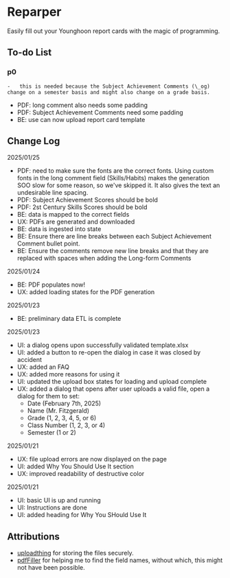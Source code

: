 # Reparper

Easily fill out your Younghoon report cards with the magic of programming.

## To-do List

### p0

    -   this is needed because the Subject Achievement Comments (\_og) change on a semester basis and might also change on a grade basis.

-   PDF: long comment also needs some padding
-   PDF: Subject Achievement Comments need some padding
-   BE: use can now upload report card template

## Change Log

2025/01/25

-   PDF: need to make sure the fonts are the correct fonts. Using custom fonts in the long comment field (Skills/Habits) makes the generation SOO slow for some reason, so we've skipped it. It also gives the text an undesirable line spacing.
-   PDF: Subject Achievement Scores should be bold
-   PDF: 2st Century Skills Scores should be bold
-   BE: data is mapped to the correct fields
-   UX: PDFs are generated and downloaded
-   BE: data is ingested into state
-   BE: Ensure there are line breaks between each Subject Achievement Comment bullet point.
-   BE: Ensure the comments remove new line breaks and that they are replaced with spaces when adding the Long-form Comments

2025/01/24

-   BE: PDF populates now!
-   UX: added loading states for the PDF generation

2025/01/23

-   BE: preliminary data ETL is complete

2025/01/23

-   UI: a dialog opens upon successfully validated template.xlsx
-   UI: added a button to re-open the dialog in case it was closed by accident
-   UX: added an FAQ
-   UX: added more reasons for using it
-   UI: updated the upload box states for loading and upload complete
-   UX: added a dialog that opens after user uploads a valid file, open a dialog for them to set:
    -   Date (February 7th, 2025)
    -   Name (Mr. Fitzgerald)
    -   Grade (1, 2, 3, 4, 5, or 6)
    -   Class Number (1, 2, 3, or 4)
    -   Semester (1 or 2)

2025/01/21

-   UX: file upload errors are now displayed on the page
-   UI: added Why You Should Use It section
-   UX: improved readability of destructive color

2025/01/21

-   UI: basic UI is up and running
-   UI: Instructions are done
-   UI: added heading for Why You SHould Use It

## Attributions

-   [uploadthing](https://uploadthing.com/) for storing the files securely.
-   [pdfFiller](https://www.pdffiller.com/) for helping me to find the field names, without which, this might not have been possible.
